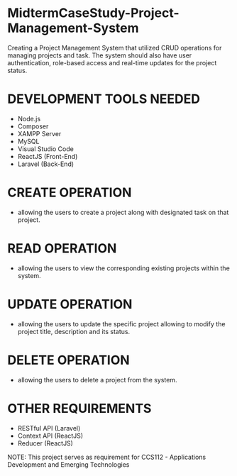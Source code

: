 # MidtermCaseStudy-Project-Management-System

Creating a Project Management System that utilized CRUD operations for managing projects and task.
The system should also have user authentication, role-based access and real-time updates for the project status.

# DEVELOPMENT TOOLS NEEDED
- Node.js
- Composer
- XAMPP Server
- MySQL
- Visual Studio Code
- ReactJS (Front-End)
- Laravel (Back-End)

# CREATE OPERATION
- allowing the users to create a project along with designated task on that project.

# READ OPERATION
- allowing the users to view the corresponding existing projects within the system.

# UPDATE OPERATION
- allowing the users to update the specific project allowing to modify the project title, description and its status.

# DELETE OPERATION
- allowing the users to delete a project from the system.

# OTHER REQUIREMENTS
- RESTful API (Laravel)
- Context API (ReactJS)
- Reducer (ReactJS)

NOTE: This project serves as requirement for CCS112 - Applications Development and Emerging Technologies
